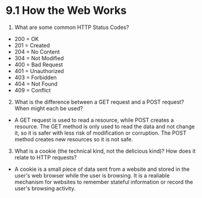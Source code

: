 # 9.1 How the Web Works

1. What are some common HTTP Status Codes?
  * 200 = OK
  * 201 = Created
  * 204 = No Content
  * 304 = Not Modified
  * 400 = Bad Request
  * 401 = Unauthorized
  * 403 = Forbidden
  * 404 = Not Found
  * 409 = Conflict

2. What is the difference between a GET request and a POST request? When might each be used?

  * A GET request is used to read a resource, while POST creates a resource. The GET method is only used to read the data and not change it, so it is safer with less risk of modification or corruption. The POST method creates new resources so it is not safe.

3. What is a cookie (the technical kind, not the delicious kind)? How does it relate to HTTP requests?

  * A cookie is a small piece of data sent from a website and stored in the user's web browser while the user is browsing. It is a realiable mechanism for websites to remember stateful information or record the user's browsing activity.
